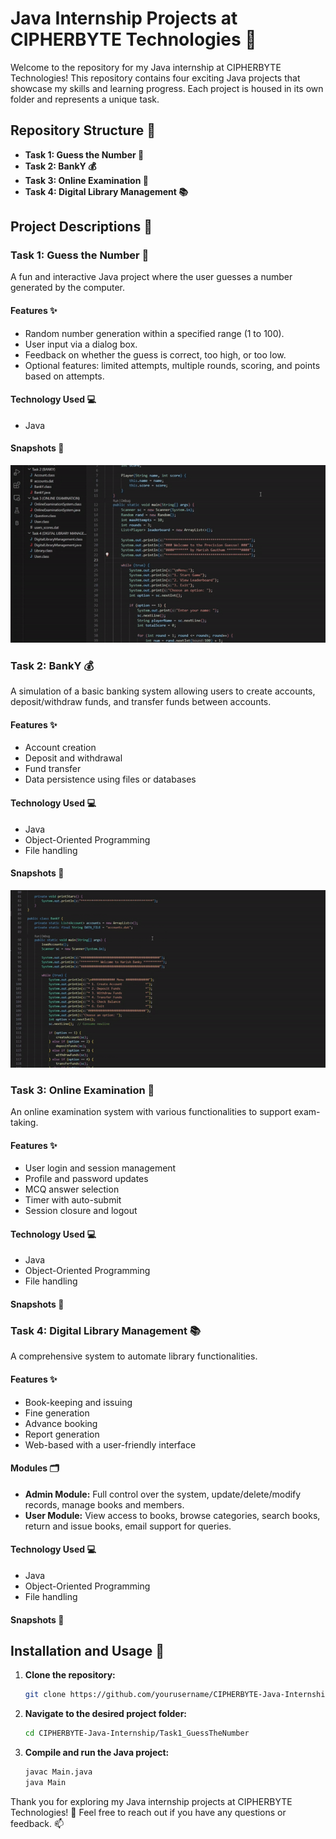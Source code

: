 # Java Internship Projects at CIPHERBYTE Technologies 🚀

Welcome to the repository for my Java internship at CIPHERBYTE Technologies! This repository contains four exciting Java projects that showcase my skills and learning progress. Each project is housed in its own folder and represents a unique task.

## Repository Structure 📂

- **Task 1: Guess the Number 🎲**
- **Task 2: BankY 💰**
- **Task 3: Online Examination 📝**
- **Task 4: Digital Library Management 📚**

## Project Descriptions 📝

### Task 1: Guess the Number 🎲

A fun and interactive Java project where the user guesses a number generated by the computer.

#### Features ✨

- Random number generation within a specified range (1 to 100).
- User input via a dialog box.
- Feedback on whether the guess is correct, too high, or too low.
- Optional features: limited attempts, multiple rounds, scoring, and points based on attempts.

#### Technology Used 💻

- Java

#### Snapshots 📸

![image](https://github.com/harishy0406/CBTC/blob/main/TASK1.gif)


### Task 2: BankY 💰

A simulation of a basic banking system allowing users to create accounts, deposit/withdraw funds, and transfer funds between accounts.

#### Features ✨

- Account creation
- Deposit and withdrawal
- Fund transfer
- Data persistence using files or databases

#### Technology Used 💻

- Java
- Object-Oriented Programming
- File handling 

#### Snapshots 📸

![image](https://github.com/harishy0406/CBTC/blob/main/TASK2.gif)

### Task 3: Online Examination 📝

An online examination system with various functionalities to support exam-taking.

#### Features ✨

- User login and session management
- Profile and password updates
- MCQ answer selection
- Timer with auto-submit
- Session closure and logout

#### Technology Used 💻

- Java
- Object-Oriented Programming
- File handling 

#### Snapshots 📸



### Task 4: Digital Library Management 📚

A comprehensive system to automate library functionalities.

#### Features ✨

- Book-keeping and issuing
- Fine generation
- Advance booking
- Report generation
- Web-based with a user-friendly interface

#### Modules 🗂️

- **Admin Module:** Full control over the system, update/delete/modify records, manage books and members.
- **User Module:** View access to books, browse categories, search books, return and issue books, email support for queries.

#### Technology Used 💻

- Java
- Object-Oriented Programming
- File handling 

#### Snapshots 📸



## Installation and Usage 🚀

1. **Clone the repository:**
    ```bash
    git clone https://github.com/yourusername/CIPHERBYTE-Java-Internship
    ```

2. **Navigate to the desired project folder:**
    ```bash
    cd CIPHERBYTE-Java-Internship/Task1_GuessTheNumber
    ```

3. **Compile and run the Java project:**
    ```bash
    javac Main.java
    java Main
    ```



Thank you for exploring my Java internship projects at CIPHERBYTE Technologies! 🎉 Feel free to reach out if you have any questions or feedback. 📫
